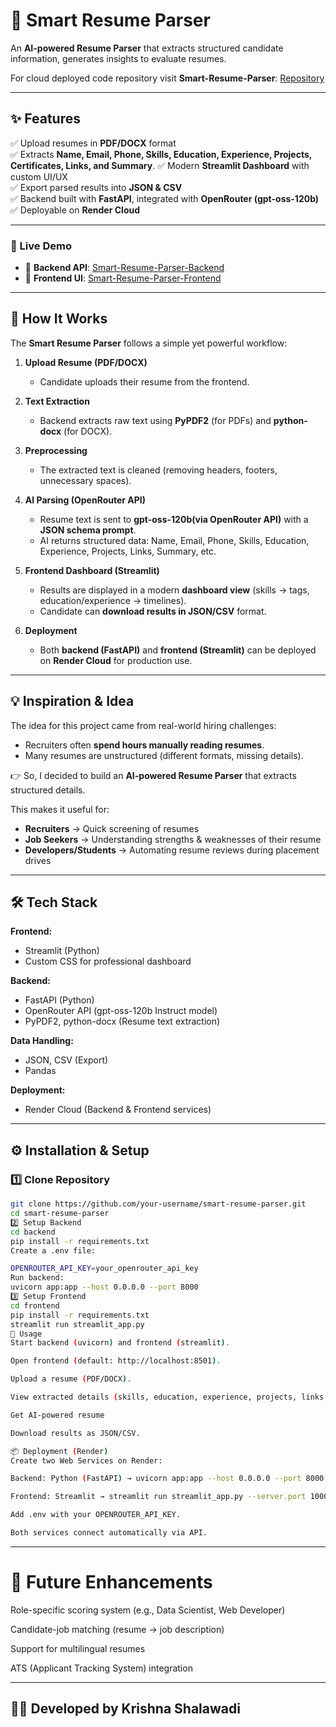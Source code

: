 # 📄 Smart Resume Parser  

An **AI-powered Resume Parser** that extracts structured candidate information, generates insights to evaluate resumes.

For cloud deployed code repository visit **Smart-Resume-Parser**: [Repository](https://github.com/Krishna-S-27/Smart-Resume-Parser)

---

## ✨ Features  

✅ Upload resumes in **PDF/DOCX** format  
✅ Extracts **Name, Email, Phone, Skills, Education, Experience, Projects, Certificates, Links, and Summary**. 
✅ Modern **Streamlit Dashboard** with custom UI/UX  
✅ Export parsed results into **JSON & CSV**  
✅ Backend built with **FastAPI**, integrated with **OpenRouter (gpt-oss-120b)**  
✅ Deployable on **Render Cloud**  

---

### 🚀 Live Demo  
- 🔗 **Backend API**: [Smart-Resume-Parser-Backend](https://smart-resume-parser-backend-url.onrender.com)  
- 🎨 **Frontend UI**: [Smart-Resume-Parser-Frontend](https://smart-resume-parser-frontend-url.onrender.com)  

---

## 🔎 How It Works  

The **Smart Resume Parser** follows a simple yet powerful workflow:  

1. **Upload Resume (PDF/DOCX)**  
   - Candidate uploads their resume from the frontend.  

2. **Text Extraction**  
   - Backend extracts raw text using **PyPDF2** (for PDFs) and **python-docx** (for DOCX).  

3. **Preprocessing**  
   - The extracted text is cleaned (removing headers, footers, unnecessary spaces).  

4. **AI Parsing (OpenRouter API)**  
   - Resume text is sent to **gpt-oss-120b(via OpenRouter API)** with a **JSON schema prompt**.  
   - AI returns structured data: Name, Email, Phone, Skills, Education, Experience, Projects, Links, Summary, etc.   

5. **Frontend Dashboard (Streamlit)**  
   - Results are displayed in a modern **dashboard view** (skills → tags, education/experience → timelines).  
   - Candidate can **download results in JSON/CSV** format.  

6. **Deployment**  
   - Both **backend (FastAPI)** and **frontend (Streamlit)** can be deployed on **Render Cloud** for production use.  

---

## 💡 Inspiration & Idea  

The idea for this project came from real-world hiring challenges:  

- Recruiters often **spend hours manually reading resumes**.  
- Many resumes are unstructured (different formats, missing details). 

👉 So, I decided to build an **AI-powered Resume Parser** that extracts structured details.  

This makes it useful for:  
- **Recruiters** → Quick screening of resumes  
- **Job Seekers** → Understanding strengths & weaknesses of their resume  
- **Developers/Students** → Automating resume reviews during placement drives  

---

## 🛠️ Tech Stack  

**Frontend:**  
- Streamlit (Python)  
- Custom CSS for professional dashboard  

**Backend:**  
- FastAPI (Python)  
- OpenRouter API (gpt-oss-120b Instruct model)  
- PyPDF2, python-docx (Resume text extraction)  

**Data Handling:**  
- JSON, CSV (Export)  
- Pandas  

**Deployment:**  
- Render Cloud (Backend & Frontend services)  

---

## ⚙️ Installation & Setup  

### 1️⃣ Clone Repository  
```bash
git clone https://github.com/your-username/smart-resume-parser.git
cd smart-resume-parser
2️⃣ Setup Backend
cd backend
pip install -r requirements.txt
Create a .env file:

OPENROUTER_API_KEY=your_openrouter_api_key
Run backend:
uvicorn app:app --host 0.0.0.0 --port 8000
3️⃣ Setup Frontend
cd frontend
pip install -r requirements.txt
streamlit run streamlit_app.py
🚀 Usage
Start backend (uvicorn) and frontend (streamlit).

Open frontend (default: http://localhost:8501).

Upload a resume (PDF/DOCX).

View extracted details (skills, education, experience, projects, links, summary).

Get AI-powered resume

Download results as JSON/CSV.

📦 Deployment (Render)
Create two Web Services on Render:

Backend: Python (FastAPI) → uvicorn app:app --host 0.0.0.0 --port 8000

Frontend: Streamlit → streamlit run streamlit_app.py --server.port 10000 --server.address 0.0.0.0

Add .env with your OPENROUTER_API_KEY.

Both services connect automatically via API.
```

---


# 🔮 Future Enhancements
Role-specific scoring system (e.g., Data Scientist, Web Developer)

Candidate-job matching (resume → job description)

Support for multilingual resumes

ATS (Applicant Tracking System) integration

---


## 👨‍💻 Developed by Krishna Shalawadi
